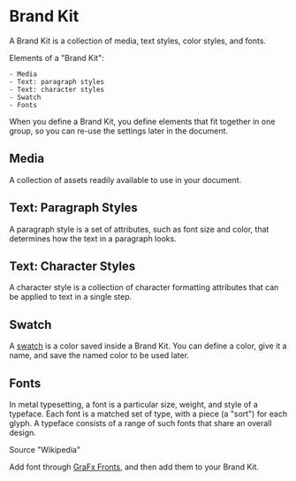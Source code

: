 # Brand Kit

A Brand Kit is a collection of media, text styles, color styles, and fonts.

Elements of a "Brand Kit":

	- Media
	- Text: paragraph styles
	- Text: character styles
	- Swatch
	- Fonts

When you define a Brand Kit, you define elements that fit together in one group, so you can re-use the settings later in the document.

## Media

A collection of assets readily available to use in your document.

## Text: Paragraph Styles

A paragraph style is a set of attributes, such as font size and color, that determines how the text in a paragraph looks.

## Text: Character Styles

A character style is a collection of character formatting attributes that can be applied to text in a single step.

## Swatch

A [swatch](/GraFx-Studio/guides/swatches/) is a color saved inside a Brand Kit. You can define a color, give it a name, and save the named color to be used later.

## Fonts

In metal typesetting, a font is a particular size, weight, and style of a typeface. Each font is a matched set of type, with a piece (a "sort") for each glyph. A typeface consists of a range of such fonts that share an overall design.

Source "Wikipedia"

Add font through [GraFx Fronts](/GraFx-Fonts/), and then add them to your Brand Kit.